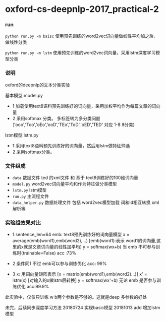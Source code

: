 # oxford-cs-deepnlp-2017_practical-2

### run
`python run.py -m baisc` 使用预先训练的word2vec词向量做线性平均加之后，做线性分类

`python run.py -m lstm`  使用预先训练的word2vec词向量，采用lstm深度学习模型分类

### 说明
oxford的deepnlp的文本分类实验

基本模型:model.py
* 1 加载使用text8语料预先训练好的词向量，采用加权平均作为每篇文章的词向量
* 2 采用softmax 分类。 多标签转为多分类问题 ('ooo','Too','oEo','ooD','TEo','ToD','oED','TED' 对应 1-8 8分类)

lstm模型:lstm.py
* 1 采用text8语料预先训练好的词向量，然后用lstm做特征帅选
* 2 采用softmax分类。

### 文件组成
 
 * `data` 数据文件 ted 的xml文件 和 基于 text8训练好的100维词向量
 * `model.py` word2vec词向量平均和作为特征做分类模型
 * `lstm.py`  lstm模型
 * `run.py` 主流程文件
 * `data_helper.py` 数据处理文件 包括 word2vec模型加载 词和id相互转换 xml解析等

### 实验组效果对比
  
  * 1 sentence_len=64 
      emb: text8预先训练好的词向量模型
      x = average(emb(word1),emb(word2),...)   [emb(word1):表示 word1的词向量,这里的x就是文章词向量的线性加平均]
      y = softmax(wx+b)
      当 emb 不可参与训练时(trainable=False)
      acc :73%

  * 2 条件同1 不过 emb可以参与训练优化
      acc: 99%

  * 3 x: 用词向量矩阵表示 [x = matrix(emb(word1),emb(word2)...)]
      x' = lstm(x)   [对输入的x做lstm层转换]
      y = softmax(wx'+b)
      无论 emb 是否参与训练优化
      acc:99.9%
    
   此实验中，仅仅只训练 w b两个参数是不够的。这就是deep 多参数的好处

未完，后续同步深度学习方法
20180724 实现basic模型
20181013 add 增加lstm模型



